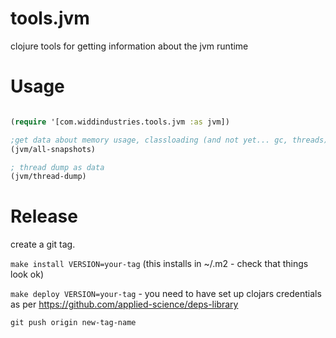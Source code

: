 # tools.jvm

clojure tools for getting information about the jvm runtime

# Usage 

```clojure

(require '[com.widdindustries.tools.jvm :as jvm])

;get data about memory usage, classloading (and not yet... gc, threads)
(jvm/all-snapshots)

; thread dump as data
(jvm/thread-dump)

```


# Release

create a git tag.

`make install VERSION=your-tag` (this installs in ~/.m2 - check that things look ok)

`make deploy VERSION=your-tag`  - you need to have set up clojars credentials as per https://github.com/applied-science/deps-library

`git push origin new-tag-name`
